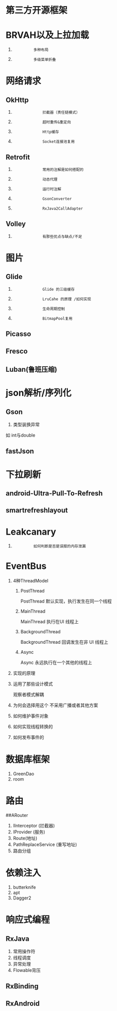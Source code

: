 # 第三方开源框架

#			BRVAH以及上拉加载

1. 				多种布局
1. 				多级菜单折叠

#			网络请求

##				OkHttp
1. 					拦截器（责任链模式）
1. 					超时重传&重定向
1. 					Http缓存
1. 					Socket连接池复用

##				Retrofit
1. 					常用的注解是如何搭配的
1. 					动态代理
1. 					运行时注解
1. 					GsonConverter
1. 					RxJava2CallAdapter

##				Volley
1. 					有那些优点与缺点/不足

#			图片

##				Glide

1. 					Glide 的三级缓存
1. 					LruCahe 的原理 /如何实现
1. 					生命周期控制
1. 					BitmapPool复用

##				Picasso

##				Fresco

##				Luban(鲁班压缩)

#			json解析/序列化

##				Gson

1. 类型装换异常
 
 如 int与double

##				fastJson

#			下拉刷新

##				android-Ultra-Pull-To-Refresh

##				smartrefreshlayout

#			Leakcanary
1. 				如何判断是否是误报的内存泄漏

#			EventBus
1. 4种ThreadModel
	1.	PostThread
		
		PostThread 默认实现，执行发生在同一个线程 
	1. MainThread
		
		MainThread 执行在UI 线程上
	1. BackgroundThread
		
		BackgroundThread 回调发生在非 UI 线程上 
	1. Async
		
		Async 永远执行在一个其他的线程上

1. 实现的原理
1. 运用了那些设计模式
	
	观察者模式解耦

1. 为何会选择用这个 不采用广播或者其他方案
1. 如何维护事件对象
1. 如何实现线程转换的
1. 如何发布事件的

#			数据库框架
1. 	GreenDao
1. 	room

#			路由
##ARouter
1. 	IInterceptor (拦截器)
1. 	IProvider (服务)
1. 	Route(地址)
1. 	PathReplaceService (重写地址)
1. 	路由分组

#			依赖注入
1. butterknife
 1. apt
1. Dagger2

#			响应式编程
##				RxJava
1. 常用操作符
1. 线程调度
1. 异常处理
1. Flowable背压

##				RxBinding
##				RxAndroid
